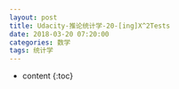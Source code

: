 ```yaml
---
layout: post
title: Udacity-推论统计学-20-[ing]X^2Tests
date: 2018-03-20 07:20:00
categories: 数学
tags: 统计学
---
```

* content
{:toc}






















